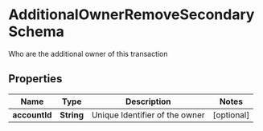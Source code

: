 

# AdditionalOwnerRemoveSecondarySchema

Who are the additional owner of this transaction

## Properties

Name | Type | Description | Notes
------------ | ------------- | ------------- | -------------
**accountId** | **String** | Unique Identifier of the owner |  [optional]



